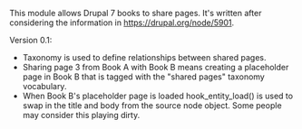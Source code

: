 This module allows Drupal 7 books to share pages.  It's written after
considering the information in https://drupal.org/node/5901.

Version 0.1:

* Taxonomy is used to define relationships between shared pages.
* Sharing page 3 from Book A with Book B means creating a placeholder page in Book B that is tagged with the "shared pages" taxonomy vocabulary.
* When Book B's placeholder page is loaded hook\_entity\_load() is used to swap in the title and body from the source node object. Some people may consider this playing dirty.
